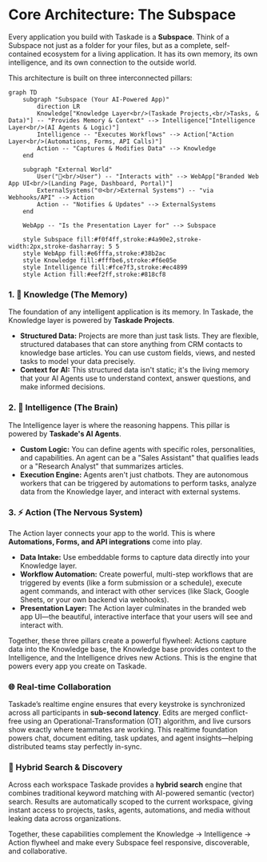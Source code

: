 # Core Architecture: The Subspace

Every application you build with Taskade is a **Subspace**. Think of a Subspace not just as a folder for your files, but as a complete, self-contained ecosystem for a living application. It has its own memory, its own intelligence, and its own connection to the outside world.

This architecture is built on three interconnected pillars:

```mermaid
graph TD
    subgraph "Subspace (Your AI-Powered App)"
        direction LR
        Knowledge["Knowledge Layer<br/>(Taskade Projects,<br/>Tasks, & Data)"] -- "Provides Memory & Context" --> Intelligence["Intelligence Layer<br/>(AI Agents & Logic)"]
        Intelligence -- "Executes Workflows" --> Action["Action Layer<br/>(Automations, Forms, API Calls)"]
        Action -- "Captures & Modifies Data" --> Knowledge
    end

    subgraph "External World"
        User("👤<br/>User") -- "Interacts with" --> WebApp["Branded Web App UI<br/>(Landing Page, Dashboard, Portal)"]
        ExternalSystems("🌐<br/>External Systems") -- "via Webhooks/API" --> Action
        Action -- "Notifies & Updates" --> ExternalSystems
    end

    WebApp -- "Is the Presentation Layer for" --> Subspace

    style Subspace fill:#f0f4ff,stroke:#4a90e2,stroke-width:2px,stroke-dasharray: 5 5
    style WebApp fill:#e6fffa,stroke:#38b2ac
    style Knowledge fill:#fffbe6,stroke:#f6e05e
    style Intelligence fill:#fce7f3,stroke:#ec4899
    style Action fill:#eef2ff,stroke:#818cf8
```

### 1. 🧠 Knowledge (The Memory)

The foundation of any intelligent application is its memory. In Taskade, the Knowledge layer is powered by **Taskade Projects**.

*   **Structured Data:** Projects are more than just task lists. They are flexible, structured databases that can store anything from CRM contacts to knowledge base articles. You can use custom fields, views, and nested tasks to model your data precisely.
*   **Context for AI:** This structured data isn't static; it's the living memory that your AI Agents use to understand context, answer questions, and make informed decisions.

### 2. 🤖 Intelligence (The Brain)

The Intelligence layer is where the reasoning happens. This pillar is powered by **Taskade's AI Agents**.

*   **Custom Logic:** You can define agents with specific roles, personalities, and capabilities. An agent can be a "Sales Assistant" that qualifies leads or a "Research Analyst" that summarizes articles.
*   **Execution Engine:** Agents aren't just chatbots. They are autonomous workers that can be triggered by automations to perform tasks, analyze data from the Knowledge layer, and interact with external systems.

### 3. ⚡ Action (The Nervous System)

The Action layer connects your app to the world. This is where **Automations, Forms, and API integrations** come into play.

*   **Data Intake:** Use embeddable forms to capture data directly into your Knowledge layer.
*   **Workflow Automation:** Create powerful, multi-step workflows that are triggered by events (like a form submission or a schedule), execute agent commands, and interact with other services (like Slack, Google Sheets, or your own backend via webhooks).
*   **Presentation Layer:** The Action layer culminates in the branded web app UI—the beautiful, interactive interface that your users will see and interact with.

Together, these three pillars create a powerful flywheel: Actions capture data into the Knowledge base, the Knowledge base provides context to the Intelligence, and the Intelligence drives new Actions. This is the engine that powers every app you create on Taskade. 

### 🌐 Real-time Collaboration

Taskade’s realtime engine ensures that every keystroke is synchronized across all participants in **sub-second latency**.  Edits are merged conflict-free using an Operational-Transformation (OT) algorithm, and live cursors show exactly where teammates are working.  This realtime foundation powers chat, document editing, task updates, and agent insights—helping distributed teams stay perfectly in-sync.

### 🔎 Hybrid Search & Discovery

Across each workspace Taskade provides a **hybrid search** engine that combines traditional keyword matching with AI-powered semantic (vector) search.  Results are automatically scoped to the current workspace, giving instant access to projects, tasks, agents, automations, and media without leaking data across organizations.

Together, these capabilities complement the Knowledge → Intelligence → Action flywheel and make every Subspace feel responsive, discoverable, and collaborative. 